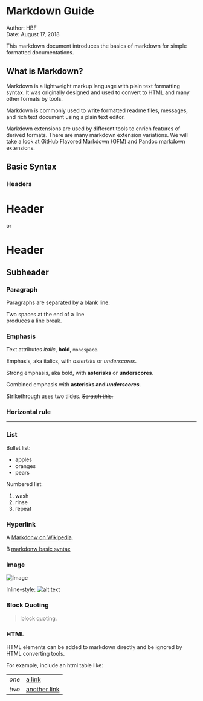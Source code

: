 # Markdown Guide

Author: HBF    
Date: August 17, 2018


This markdown document introduces the basics of markdown for simple formatted documentations.

## What is Markdown?

Markdown is a lightweight markup language with plain text formatting syntax.
It was originally designed and used to convert to HTML and many other formats by tools. 

Markdown is commonly used to write formatted readme files, messages, and rich text document using a plain text editor. 

Markdown extensions are used by different tools to enrich features of derived formats. There are many markdown extension variations. We will take a look at GitHub Flavored Markdown (GFM) and Pandoc markdown extensions.


## Basic Syntax


### Headers

Header
=============

or

# Header
 
## Subheader


### Paragraph

Paragraphs are separated by a blank line.

Two spaces at the end of a line  
produces a line break.


### Emphasis

Text attributes _italic_, **bold**, `monospace`.

Emphasis, aka italics, with *asterisks* or _underscores_.

Strong emphasis, aka bold, with **asterisks** or __underscores__.

Combined emphasis with **asterisks and _underscores_**.

Strikethrough uses two tildes. ~~Scratch this.~~


### Horizontal rule

----


### List

Bullet list:

  * apples
  * oranges
  * pears

Numbered list:

  1. wash
  2. rinse
  3. repeat

### Hyperlink

A [Markdonw on Wikipedia](https://en.wikipedia.org/wiki/Markdown).

B [markdonw basic syntax](https://www.markdownguide.org/basic-syntax/)


### Image

![Image](Markdown-mark.svg.png)

Inline-style: ![alt text](https://upload.wikimedia.org/wikipedia/commons/thumb/4/48/Markdown-mark.svg/208px-Markdown-mark.svg.png "Logo Title Text 1")


###  Block Quoting

> block quoting.


### HTML

HTML elements can be added to markdown directly and be ignored by HTML converting tools. 

For example, include an html table like:

<table>
<tr>
<td><em>one</em></td>
<td><a href="http://google.com">a link</a></td>
</tr>
<tr>
<td><em>two</em></td>
<td><a href="https://www.markdownguide.org/basic-syntax/">another link</a></td>
</tr>
</table>

